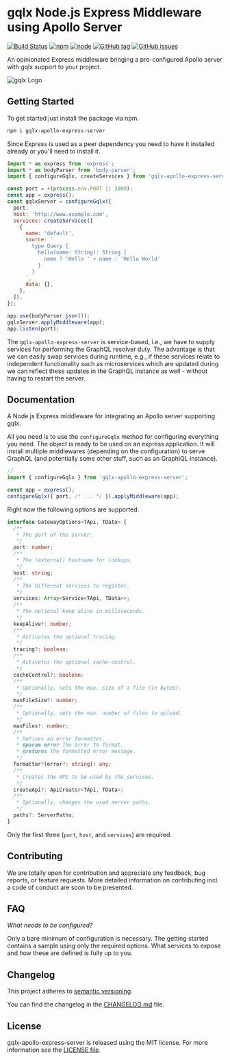 # gqlx Node.js Express Middleware using Apollo Server

[![Build Status](https://travis-ci.org/graphql-extended/gqlx-apollo-express-server.svg?branch=master)](https://travis-ci.org/graphql-extended/gqlx-apollo-express-server)
[![npm](https://img.shields.io/npm/v/gqlx-apollo-express-server.svg)](https://www.npmjs.com/package/gqlx-apollo-express-server)
[![node](https://img.shields.io/node/v/gqlx-apollo-express-server.svg)](https://www.npmjs.com/package/gqlx-apollo-express-server)
[![GitHub tag](https://img.shields.io/github/tag/graphql-extended/gqlx-apollo-express-server.svg)](https://github.com/graphql-extended/gqlx-apollo-express-server/releases)
[![GitHub issues](https://img.shields.io/github/issues/graphql-extended/gqlx-apollo-express-server.svg)](https://github.com/graphql-extended/gqlx-apollo-express-server/issues)

An opinionated Express middleware bringing a pre-configured Apollo server with gqlx support to your project.

![gqlx Logo](https://github.com/graphql-extended/gqlx-spec/raw/master/logo.png)

## Getting Started

To get started just install the package via npm.

```bash
npm i gqlx-apollo-express-server
```

Since Express is used as a peer dependency you need to have it installed already or you'll need to install it.

```js
import * as express from 'express';
import * as bodyParser from 'body-parser';
import { configureGqlx, createServices } from 'gqlx-apollo-express-server';

const port = +(process.env.PORT || 3000);
const app = express();
const gqlxServer = configureGqlx({
  port,
  host: 'http://www.example.com',
  services: createServices([
    {
      name: 'default',
      source: `
        type Query {
          hello(name: String): String {
            name ? 'Hello ' + name : 'Hello World'
          }
        }
      `,
      data: {},
    },
  ]),
});

app.use(bodyParser.json());
gqlxServer.applyMiddleware(app);
app.listen(port);
```

The `gqlx-apollo-express-server` is service-based, i.e., we have to supply services for performing the GraphQL resolver duty. The advantage is that we can easily swap services during runtime, e.g., if these services relate to independent functionality such as microservices which are updated during we can reflect these updates in the GraphQL instance as well - without having to restart the server.

## Documentation

A Node.js Express middleware for integrating an Apollo server supporting gqlx.

All you need is to use the `configureGqlx` method for configuring everything you need. The object is ready to be used on an express application. It will install multiple middlewares (depending on the configuration) to serve GraphQL (and potentially some other stuff, such as an GraphiQL instance).

```js
// ...
import { configureGqlx } from 'gqlx-apollo-express-server';

const app = express();
configureGqlx({ port, /* ... */ }).applyMiddleware(app);
```

Right now the following options are supported:

```ts
interface GatewayOptions<TApi, TData> {
  /**
   * The port of the server.
   */
  port: number;
  /**
   * The (external) hostname for lookups.
   */
  host: string;
  /**
   * The different services to register.
   */
  services: Array<Service<TApi, TData>>;
  /**
   * The optional keep alive in milliseconds.
   */
  keepAlive?: number;
  /**
   * Activates the optional tracing.
   */
  tracing?: boolean;
  /**
   * Activates the optional cache-control.
   */
  cacheControl?: boolean;
  /**
   * Optionally, sets the max. size of a file (in bytes).
   */
  maxFileSize?: number;
  /**
   * Optionally, sets the max. number of files to upload.
   */
  maxFiles?: number;
  /**
   * Defines an error formatter.
   * @param error The error to format.
   * @returns The formatted error message.
   */
  formatter?(error?: string): any;
  /**
   * Creates the API to be used by the services.
   */
  createApi?: ApiCreator<TApi, TData>;
  /**
   * Optionally, changes the used server paths.
   */
  paths?: ServerPaths;
}
```

Only the first three (`port`, `host`, and `services`) are required.

## Contributing

We are totally open for contribution and appreciate any feedback, bug reports, or feature requests. More detailed information on contributing incl. a code of conduct are soon to be presented.

## FAQ

*What needs to be configured?*

Only a bare minimum of configuration is necessary. The getting started contains a sample using only the required options. What services to expose and how these are defined is fully up to you.

## Changelog

This project adheres to [semantic versioning](https://semver.org).

You can find the changelog in the [CHANGELOG.md](CHANGELOG.md) file.

## License

gqlx-apollo-express-server is released using the MIT license. For more information see the [LICENSE file](LICENSE).
